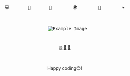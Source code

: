 <pre align=center>
 
   
💻       🚀       🤖        🌍        🔭        ✈️

<p align="center">
  <img src="https://lh4.googleusercontent.com/A_bx-GjYNQRuoUvtTZaLo_PpC4hLP7oOwCEDNIPWpJNYii5KcbOJCjMOIqL4Hc_CPahp124VKUAdM0DwEUQOvxew5GjD7Mbmc3h-xkMAi7oHTX2VNcURf2fhyAJaGeE_trrGkrRR9ucy-lt8kdE4Dw" alt="Example Image">
</p>
</pre>

<div align=center>
  <a href="https://github.com/Al04ni">🌐</a> 
  <a href="mailto:a.niyonseng@alustudent.com">📧</a> 
  <a href="https://www.linkedin.com/in/albertniyonsenga/">💼</a>
</div>
<br>
<br>


<div align=center>
<p> Happy coding😊!</p>
</div>

